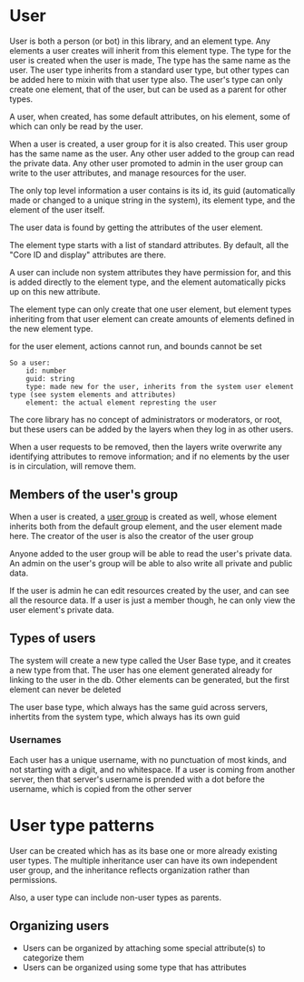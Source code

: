 # User

User is both a person (or bot) in this library, and an element type. Any elements a user creates will inherit from this element type.
The type for the user is created when the user is made, The type has the same name as the user.
The user type inherits from a standard user type, but other types can be added here to mixin with that user type also.
The user's type can only create one element, that of the user, but can be used as a parent for other types.

A user, when created, has some default attributes, on his element, some of which can only be read by the user.


When a user is created, a user group for it is also created. This user group has the same name as the user.
Any other user added to the group can read the private data.
Any other user promoted to admin in the user group can write to the user attributes, and manage resources for the user.


The only top level information a user contains is its id, its guid (automatically made or changed to a unique string in the system),
its element type, and the element of the user itself.

The user data is found by getting the attributes of the user element.

The element type starts with a list of standard attributes. By default, all the "Core ID and display" attributes are there.

A user can include non system attributes they have permission for, and this is added directly to the element type, and the element automatically picks up on this new attribute.

The element type can only create that one user element, but element types inheriting from that user element can create amounts of elements defined in the new element type.

for the user element, actions cannot run, and bounds cannot be set

    So a user:
        id: number
        guid: string
        type: made new for the user, inherits from the system user element type (see system elements and attributes)
        element: the actual element represting the user



The core library has no concept of administrators or moderators, or root, but these users can be added by the layers when they log in as other users.

When a user requests to be removed, then the layers write overwrite any identifying attributes to remove information; and if no elements by the user is in circulation, will remove them.

## Members of the user's group

When a user is created, a [user group](group-overview.md)  is created as well, whose element inherits both from the default group element, and the user element made here.
The creator of the user is also the creator of the user group

Anyone added to the user group will be able to read the user's private data. An admin on the user's group will be able to also write all private and public data.



If the user is admin he can edit resources created by the user, and can see all the resource data.
If a user is just a member though, he can only view the user element's private data.

## Types of users

The system will create a new type called the User Base type, and it creates a new type from that. The user has one element generated already for linking to the user in the db.
Other elements can be generated, but the first element can never be deleted

The user base type, which always has the same guid across servers, inhertits from the system type, which always has its own guid 

### Usernames

Each user has a unique username, with no punctuation of most kinds, and not starting with a digit, and no whitespace.
If a user is coming from another server, then that server's username is prended with a dot before the username, which is copied from the other server

# User type patterns

User can be created which has as its base one or more already existing user types.
The multiple inheritance user can have its own independent user group, and the inheritance reflects organization rather than permissions.

Also, a user type can include non-user types as parents.

## Organizing users

* Users can be organized by attaching some special attribute(s) to categorize them
* Users can be organized using some type that has attributes



